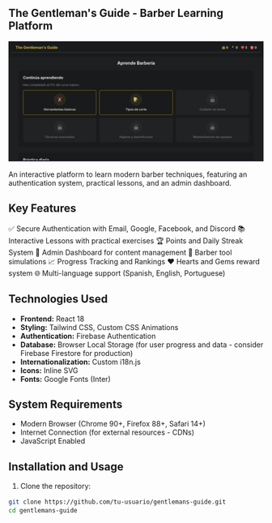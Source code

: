 <file-changes>

## The Gentleman's Guide - Barber Learning Platform

![Demo Preview](/img/demo-screenshot.png)

An interactive platform to learn modern barber techniques, featuring an authentication system, practical lessons, and an admin dashboard.

## Key Features

✅ Secure Authentication with Email, Google, Facebook, and Discord
📚 Interactive Lessons with practical exercises
🏆 Points and Daily Streak System
🎯 Admin Dashboard for content management
💈 Barber tool simulations
📈 Progress Tracking and Rankings
❤️ Hearts and Gems reward system
🌐 Multi-language support (Spanish, English, Portuguese)

## Technologies Used

- **Frontend:** React 18
- **Styling:** Tailwind CSS, Custom CSS Animations
- **Authentication:** Firebase Authentication
- **Database:** Browser Local Storage (for user progress and data - consider Firebase Firestore for production)
- **Internationalization:** Custom i18n.js
- **Icons:** Inline SVG
- **Fonts:** Google Fonts (Inter)

## System Requirements

- Modern Browser (Chrome 90+, Firefox 88+, Safari 14+)
- Internet Connection (for external resources - CDNs)
- JavaScript Enabled

## Installation and Usage

1. Clone the repository:
```bash
git clone https://github.com/tu-usuario/gentlemans-guide.git
cd gentlemans-guide

